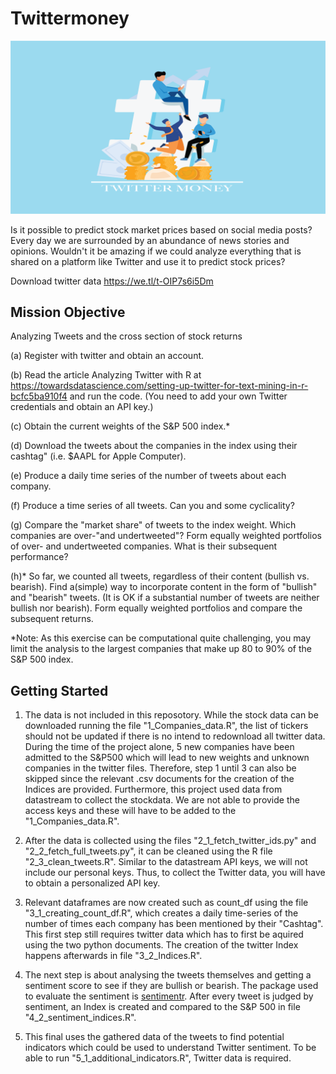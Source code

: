 # Twittermoney
 ![alt text](Media/Long_lettuce.png)
 
Is it possible to predict stock market prices based on social media posts? Every day we are surrounded by an abundance of news stories and opinions. Wouldn't it be amazing if we could analyze everything that is shared on a platform like Twitter and use it to predict stock prices?

Download twitter data https://we.tl/t-OIP7s6i5Dm

## Mission Objective
Analyzing Tweets and the cross section of stock returns

(a) Register with twitter and obtain an account.

(b) Read the article Analyzing Twitter with R at https://towardsdatascience.com/setting-up-twitter-for-text-mining-in-r-bcfc5ba910f4 and run the code. (You need to add your own Twitter credentials and obtain an API key.) 

(c) Obtain the current weights of the S&P 500 index.*

(d) Download the tweets about the companies in the index using their cashtag" (i.e. $AAPL for Apple Computer).

(e) Produce a daily time series of the number of tweets about each company.

(f) Produce a time series of all tweets. Can you and some cyclicality?

(g) Compare the "market share" of tweets to the index weight. Which companies are over-"and undertweeted"? Form equally weighted portfolios of over- and undertweeted companies. What is their subsequent performance?

(h)* So far, we counted all tweets, regardless of their content (bullish vs. bearish). Find a(simple) way to incorporate content in the form of "bullish" and "bearish" tweets. (It is OK if a substantial number of tweets are neither bullish nor bearish). Form equally weighted portfolios and compare the subsequent returns.

*Note: As this exercise can be computational quite challenging, you may limit the analysis to the largest companies that make up 80 to 90% of the S&P 500 index.

## Getting Started
1. The data is not included in this reposotory. While the stock data can be downloaded running the file "1_Companies_data.R", the list of tickers should not be updated if there is no intend to redownload all twitter data. During the time of the project alone, 5 new companies have been admitted to the S&P500 which will lead to new weights and unknown companies in the twitter files. Therefore, step 1 until 3 can also be skipped since the relevant .csv documents for the creation of the Indices are provided. Furthermore, this project used data from datastream to collect the stockdata. We are not able to provide the access keys and these will have to be added to the "1_Companies_data.R". 

2. After the data is collected using the files "2_1_fetch_twitter_ids.py" and "2_2_fetch_full_tweets.py", it can be cleaned using the R file "2_3_clean_tweets.R". Similar to the datastream API keys, we will not include our personal keys. Thus, to collect the Twitter data, you will have to obtain a personalized API key.

3. Relevant dataframes are now created such as count_df using the file "3_1_creating_count_df.R", which creates a daily time-series of the number of times each company has been mentioned by their "Cashtag". This first step still requires twitter data which has to first be aquired using the two python documents. The creation of the twitter Index happens afterwards in file "3_2_Indices.R". 

4. The next step is about analysing the tweets themselves and getting a sentiment score to see if they are bullish or bearish. The package used to evaluate the sentiment is [sentimentr](https://github.com/trinker/sentimentr). After every tweet is judged by sentiment, an Index is created and compared to the S&P 500 in file "4_2_sentiment_indices.R".

5. This final uses the gathered data of the tweets to find potential indicators which could be used to understand Twitter sentiment. To be able to run "5_1_additional_indicators.R", Twitter data is required.

